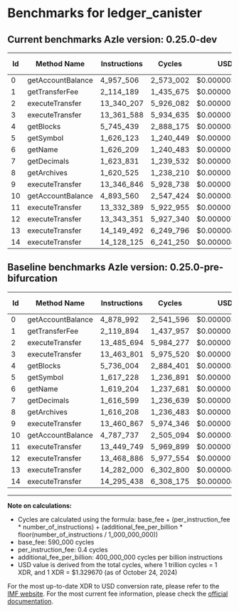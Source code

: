 # Benchmarks for ledger_canister

## Current benchmarks Azle version: 0.25.0-dev

| Id  | Method Name       | Instructions | Cycles    | USD           | USD/Million Calls | Change                              |
| --- | ----------------- | ------------ | --------- | ------------- | ----------------- | ----------------------------------- |
| 0   | getAccountBalance | 4_957_506    | 2_573_002 | $0.0000034212 | $3.42             | <font color="red">+78_514</font>    |
| 1   | getTransferFee    | 2_114_189    | 1_435_675 | $0.0000019090 | $1.90             | <font color="green">-5_705</font>   |
| 2   | executeTransfer   | 13_340_207   | 5_926_082 | $0.0000078797 | $7.87             | <font color="green">-145_487</font> |
| 3   | executeTransfer   | 13_361_588   | 5_934_635 | $0.0000078911 | $7.89             | <font color="green">-102_213</font> |
| 4   | getBlocks         | 5_745_439    | 2_888_175 | $0.0000038403 | $3.84             | <font color="red">+9_435</font>     |
| 5   | getSymbol         | 1_626_123    | 1_240_449 | $0.0000016494 | $1.64             | <font color="red">+8_895</font>     |
| 6   | getName           | 1_626_209    | 1_240_483 | $0.0000016494 | $1.64             | <font color="red">+7_005</font>     |
| 7   | getDecimals       | 1_623_831    | 1_239_532 | $0.0000016482 | $1.64             | <font color="red">+7_232</font>     |
| 8   | getArchives       | 1_620_525    | 1_238_210 | $0.0000016464 | $1.64             | <font color="red">+4_317</font>     |
| 9   | executeTransfer   | 13_346_846   | 5_928_738 | $0.0000078833 | $7.88             | <font color="green">-114_021</font> |
| 10  | getAccountBalance | 4_893_560    | 2_547_424 | $0.0000033872 | $3.38             | <font color="red">+105_823</font>   |
| 11  | executeTransfer   | 13_332_389   | 5_922_955 | $0.0000078756 | $7.87             | <font color="green">-117_360</font> |
| 12  | executeTransfer   | 13_343_351   | 5_927_340 | $0.0000078814 | $7.88             | <font color="green">-125_535</font> |
| 13  | executeTransfer   | 14_149_492   | 6_249_796 | $0.0000083102 | $8.31             | <font color="green">-132_508</font> |
| 14  | executeTransfer   | 14_128_125   | 6_241_250 | $0.0000082988 | $8.29             | <font color="green">-167_313</font> |

## Baseline benchmarks Azle version: 0.25.0-pre-bifurcation

| Id  | Method Name       | Instructions | Cycles    | USD           | USD/Million Calls |
| --- | ----------------- | ------------ | --------- | ------------- | ----------------- |
| 0   | getAccountBalance | 4_878_992    | 2_541_596 | $0.0000033795 | $3.37             |
| 1   | getTransferFee    | 2_119_894    | 1_437_957 | $0.0000019120 | $1.91             |
| 2   | executeTransfer   | 13_485_694   | 5_984_277 | $0.0000079571 | $7.95             |
| 3   | executeTransfer   | 13_463_801   | 5_975_520 | $0.0000079455 | $7.94             |
| 4   | getBlocks         | 5_736_004    | 2_884_401 | $0.0000038353 | $3.83             |
| 5   | getSymbol         | 1_617_228    | 1_236_891 | $0.0000016447 | $1.64             |
| 6   | getName           | 1_619_204    | 1_237_681 | $0.0000016457 | $1.64             |
| 7   | getDecimals       | 1_616_599    | 1_236_639 | $0.0000016443 | $1.64             |
| 8   | getArchives       | 1_616_208    | 1_236_483 | $0.0000016441 | $1.64             |
| 9   | executeTransfer   | 13_460_867   | 5_974_346 | $0.0000079439 | $7.94             |
| 10  | getAccountBalance | 4_787_737    | 2_505_094 | $0.0000033309 | $3.33             |
| 11  | executeTransfer   | 13_449_749   | 5_969_899 | $0.0000079380 | $7.93             |
| 12  | executeTransfer   | 13_468_886   | 5_977_554 | $0.0000079482 | $7.94             |
| 13  | executeTransfer   | 14_282_000   | 6_302_800 | $0.0000083806 | $8.38             |
| 14  | executeTransfer   | 14_295_438   | 6_308_175 | $0.0000083878 | $8.38             |

---

**Note on calculations:**

-   Cycles are calculated using the formula: base_fee + (per_instruction_fee \* number_of_instructions) + (additional_fee_per_billion \* floor(number_of_instructions / 1_000_000_000))
-   base_fee: 590_000 cycles
-   per_instruction_fee: 0.4 cycles
-   additional_fee_per_billion: 400_000_000 cycles per billion instructions
-   USD value is derived from the total cycles, where 1 trillion cycles = 1 XDR, and 1 XDR = $1.329670 (as of October 24, 2024)

For the most up-to-date XDR to USD conversion rate, please refer to the [IMF website](https://www.imf.org/external/np/fin/data/rms_sdrv.aspx).
For the most current fee information, please check the [official documentation](https://internetcomputer.org/docs/current/developer-docs/gas-cost#execution).
